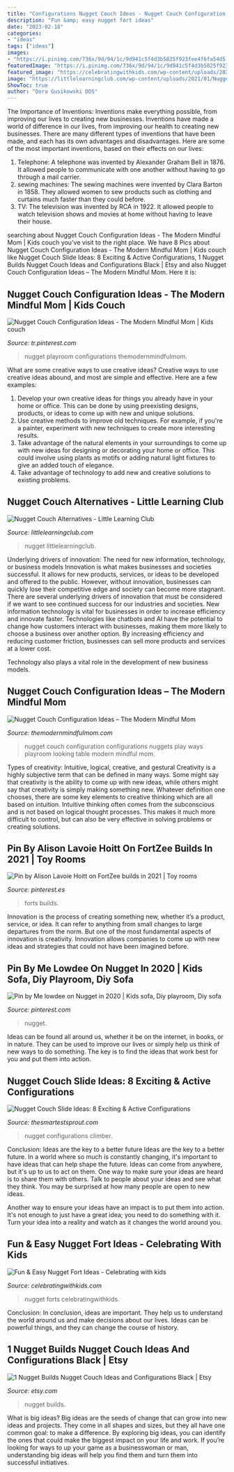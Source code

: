 ```yaml
---
title: "Configurations Nugget Couch Ideas - Nugget Couch Configuration Ideas"
description: "Fun &amp; easy nugget fort ideas"
date: "2023-02-18"
categories:
- "ideas"
tags: ["ideas"]
images:
- "https://i.pinimg.com/736x/9d/94/1c/9d941c5f4d3b5825f923fee4f6fa54d5.jpg"
featuredImage: "https://i.pinimg.com/736x/9d/94/1c/9d941c5f4d3b5825f923fee4f6fa54d5.jpg"
featured_image: "https://celebratingwithkids.com/wp-content/uploads/2021/06/IMG_3548-2-480x360.jpg"
image: "https://littlelearningclub.com/wp-content/uploads/2021/01/Nugget-Couch-1-683x1024.png"
ShowToc: true
author: "Dora Gusikowski DDS"
---
```



The Importance of Inventions: Inventions make everything possible, from improving our lives to creating new businesses.
Inventions have made a world of difference in our lives, from improving our health to creating new businesses. There are many different types of inventions that have been made, and each has its own advantages and disadvantages. Here are some of the most important inventions, based on their effects on our lives:
1. Telephone: A telephone was invented by Alexander Graham Bell in 1876. It allowed people to communicate with one another without having to go through a mail carrier. 
2. sewing machines: The sewing machines were invented by Clara Barton in 1858. They allowed women to sew products such as clothing and curtains much faster than they could before. 
3. TV: The television was invented by RCA in 1922. It allowed people to watch television shows and movies at home without having to leave their house. 

	

		
searching about Nugget Couch Configuration Ideas - The Modern Mindful Mom | Kids couch you've visit to the right place. We have 8 Pics about Nugget Couch Configuration Ideas - The Modern Mindful Mom | Kids couch like Nugget Couch Slide Ideas: 8 Exciting &amp; Active Configurations, 1 Nugget Builds Nugget Couch Ideas and Configurations Black | Etsy and also Nugget Couch Configuration Ideas – The Modern Mindful Mom. Here it is:
		
    
## Nugget Couch Configuration Ideas - The Modern Mindful Mom | Kids Couch

<img loading=lazy src="https://i.pinimg.com/736x/d8/ef/bd/d8efbd561df7eb2c676e22a78ea310b6.jpg" onerror="this.onerror=null;this.src='https://tse3.mm.bing.net/th?id=OIP.zu1rn4p0fgbR2-9FrALQ4QHaJe&amp;pid=15.1';" alt="Nugget Couch Configuration Ideas - The Modern Mindful Mom | Kids couch">

_Source: tr.pinterest.com_

>nugget playroom configurations themodernmindfulmom. 

	

What are some creative ways to use creative ideas?
Creative ways to use creative ideas abound, and most are simple and effective. Here are a few examples: 
1. Develop your own creative ideas for things you already have in your home or office. This can be done by using preexisting designs, products, or ideas to come up with new and unique solutions. 
2. Use creative methods to improve old techniques. For example, if you're a painter, experiment with new techniques to create more interesting results. 
3. Take advantage of the natural elements in your surroundings to come up with new ideas for designing or decorating your home or office. This could involve using plants as motifs or adding natural light fixtures to give an added touch of elegance. 
4. Take advantage of technology to add new and creative solutions to existing problems.

    
## Nugget Couch Alternatives - Little Learning Club

<img loading=lazy src="https://littlelearningclub.com/wp-content/uploads/2021/01/Nugget-Couch-1-683x1024.png" onerror="this.onerror=null;this.src='https://tse3.mm.bing.net/th?id=OIP.KdJ1bR9PaD1ynRO-HMGgWgHaLG&amp;pid=15.1';" alt="Nugget Couch Alternatives - Little Learning Club">

_Source: littlelearningclub.com_

>nugget littlelearningclub. 

	

Underlying drivers of innovation: The need for new information, technology, or business models
Innovation is what makes businesses and societies successful. It allows for new products, services, or ideas to be developed and offered to the public. However, without innovation, businesses can quickly lose their competitive edge and society can become more stagnant. There are several underlying drivers of innovation that must be considered if we want to see continued success for our industries and societies.
New information technology is vital for businesses in order to increase efficiency and innovate faster. Technologies like chatbots and AI have the potential to change how customers interact with businesses, making them more likely to choose a business over another option. By increasing efficiency and reducing customer friction, businesses can sell more products and services at a lower cost.

Technology also plays a vital role in the development of new business models.

    
## Nugget Couch Configuration Ideas – The Modern Mindful Mom

<img loading=lazy src="https://themodernmindfulmom.com/wp-content/uploads/2019/12/Screenshot-2019-12-28-21.35.12-e1577587316765-803x1024.png" onerror="this.onerror=null;this.src='https://tse2.mm.bing.net/th?id=OIP.bUdz3xRlT9PG0CZ6i0jgSQHaJc&amp;pid=15.1';" alt="Nugget Couch Configuration Ideas – The Modern Mindful Mom">

_Source: themodernmindfulmom.com_

>nugget couch configuration configurations nuggets play ways playroom looking table modern mindful mom. 

	

Types of creativity: Intuitive, logical, creative, and gestural
Creativity is a highly subjective term that can be defined in many ways. Some might say that creativity is the ability to come up with new ideas, while others might say that creativity is simply making something new. Whatever definition one chooses, there are some key elements to creative thinking which are all based on intuition. Intuitive thinking often comes from the subconscious and is not based on logical thought processes. This makes it much more difficult to control, but can also be very effective in solving problems or creating solutions.

    
## Pin By Alison Lavoie Hoitt On FortZee Builds In 2021 | Toy Rooms

<img loading=lazy src="https://i.pinimg.com/736x/9d/94/1c/9d941c5f4d3b5825f923fee4f6fa54d5.jpg" onerror="this.onerror=null;this.src='https://tse2.mm.bing.net/th?id=OIP.vHFiyF1vs2Py4l-hiMXBuQHaFj&amp;pid=15.1';" alt="Pin by Alison Lavoie Hoitt on FortZee builds in 2021 | Toy rooms">

_Source: pinterest.es_

>forts builds. 

	

Innovation is the process of creating something new, whether it’s a product, service, or idea. It can refer to anything from small changes to large departures from the norm. But one of the most fundamental aspects of innovation is creativity. Innovation allows companies to come up with new ideas and strategies that could not have been imagined before.

    
## Pin By Me Lowdee On Nugget In 2020 | Kids Sofa, Diy Playroom, Diy Sofa

<img loading=lazy src="https://i.pinimg.com/736x/2a/ed/9f/2aed9fad128eb95335ca3906beeed776.jpg" onerror="this.onerror=null;this.src='https://tse4.mm.bing.net/th?id=OIP.sI1xWcjnM5K9CN_ndVbnMAHaIb&amp;pid=15.1';" alt="Pin by Me lowdee on Nugget in 2020 | Kids sofa, Diy playroom, Diy sofa">

_Source: pinterest.com_

>nugget. 

	

Ideas can be found all around us, whether it be on the internet, in books, or in nature. They can be used to improve our lives or simply help us think of new ways to do something. The key is to find the ideas that work best for you and put them into action.

    
## Nugget Couch Slide Ideas: 8 Exciting &amp; Active Configurations

<img loading=lazy src="https://thesmartestsprout.com/wp-content/uploads/2021/05/nugget-couch-slide-ideas-the-couch-climber-1024x683.jpg" onerror="this.onerror=null;this.src='https://tse1.mm.bing.net/th?id=OIP.3phOneRnoya5fZ3ROJ-KxgHaE8&amp;pid=15.1';" alt="Nugget Couch Slide Ideas: 8 Exciting &amp; Active Configurations">

_Source: thesmartestsprout.com_

>nugget configurations climber. 

	

Conclusion: Ideas are the key to a better future
Ideas are the key to a better future. In a world where so much is constantly changing, it's important to have ideas that can help shape the future. Ideas can come from anywhere, but it's up to us to act on them.
One way to make sure your ideas are heard is to share them with others. Talk to people about your ideas and see what they think. You may be surprised at how many people are open to new ideas.

Another way to ensure your ideas have an impact is to put them into action. It's not enough to just have a great idea; you need to do something with it. Turn your idea into a reality and watch as it changes the world around you.

    
## Fun &amp; Easy Nugget Fort Ideas - Celebrating With Kids

<img loading=lazy src="https://celebratingwithkids.com/wp-content/uploads/2021/06/IMG_3548-2-480x360.jpg" onerror="this.onerror=null;this.src='https://tse2.mm.bing.net/th?id=OIP.3ttE_TMN3DB4X7OqMig8EAHaFj&amp;pid=15.1';" alt="Fun &amp; Easy Nugget Fort Ideas - Celebrating with kids">

_Source: celebratingwithkids.com_

>nugget forts celebratingwithkids. 

	

Conclusion:
In conclusion, ideas are important. They help us to understand the world around us and make decisions about our lives. Ideas can be powerful things, and they can change the course of history.

    
## 1 Nugget Builds Nugget Couch Ideas And Configurations Black | Etsy

<img loading=lazy src="https://i.etsystatic.com/26974341/r/il/c6d864/2791459270/il_570xN.2791459270_t30e.jpg" onerror="this.onerror=null;this.src='https://tse2.mm.bing.net/th?id=OIP.LROn-vssD-StRU8emkEN8AHaJ4&amp;pid=15.1';" alt="1 Nugget Builds Nugget Couch Ideas and Configurations Black | Etsy">

_Source: etsy.com_

>nugget builds. 

	

What is big ideas?
Big ideas are the seeds of change that can grow into new ideas and projects. They come in all shapes and sizes, but they all have one common goal: to make a difference. By exploring big ideas, you can identify the ones that could make the biggest impact on your life and work. If you’re looking for ways to up your game as a businesswoman or man, understanding big ideas will help you find them and turn them into successful initiatives.

